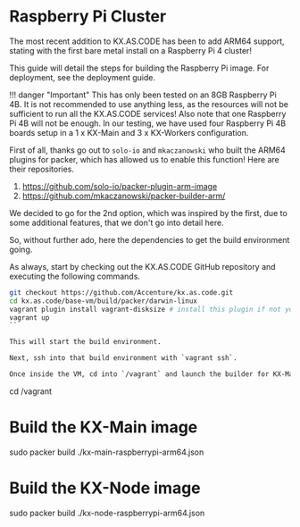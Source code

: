 # Raspberry Pi Cluster

The most recent addition to KX.AS.CODE has been to add ARM64 support, stating with the first bare metal install on a Raspberry Pi 4 cluster!

This guide will detail the steps for building the Raspberry Pi image. For deployment, see the deployment guide.

!!! danger "Important"
    This has only been tested on an 8GB Raspberry Pi 4B. It is not recommended to use anything less, as the resources will not be sufficient to run all the KX.AS.CODE services! Also note that one Raspberry Pi 4B will not be enough. In our testing, we have used four Raspberry Pi 4B boards setup in a 1 x KX-Main and 3 x KX-Workers configuration.


First of all, thanks go out to `solo-io` and `mkaczanowski` who built the ARM64 plugins for packer, which has allowed us to enable this function! Here are their repositories.

1. https://github.com/solo-io/packer-plugin-arm-image
2. https://github.com/mkaczanowski/packer-builder-arm/

We decided to go for the 2nd option, which was inspired by the first, due to some additional features, that we don't go into detail here.

So, without further ado, here the dependencies to get the build environment going.

As always, start by checking out the KX.AS.CODE GitHub repository and executing the following commands.

```bash
git checkout https://github.com/Accenture/kx.as.code.git
cd kx.as.code/base-vm/build/packer/darwin-linux
vagrant plugin install vagrant-disksize # install this plugin if not yet available
vagrant up
``

This will start the build environment.

Next, ssh into that build environment with `vagrant ssh`.

Once inside the VM, cd into `/vagrant` and launch the builder for KX-Main, and KX-Node.

```
cd /vagrant

# Build the KX-Main image
sudo packer build ./kx-main-raspberrypi-arm64.json

# Build the KX-Node image
sudo packer build ./kx-node-raspberrypi-arm64.json
```

